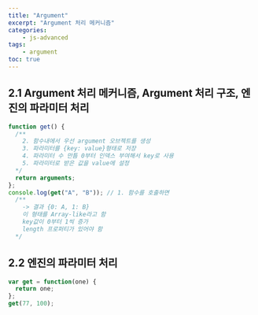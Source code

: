 ```yaml
--- 
title: "Argument" 
excerpt: "Argument 처리 메커니즘"
categories: 
    - js-advanced
tags: 
    - argument
toc: true
--- 
```

## 2.1 Argument 처리 메커니즘, Argument 처리 구조, 엔진의 파라미터 처리

```javascript
function get() {
  /**
    2. 함수내에서 우선 argument 오브젝트를 생성
    3. 파라미터를 {key: value}형태로 저장
    4. 파라미터 수 만틈 0부터 인덱스 부여해서 key로 사용
    5. 파라미터로 받은 값을 value에 설정
  */
  return arguments; 
};
console.log(get("A", "B")); // 1. 함수를 호출하면
  /**
    -> 결과 {0: A, 1: B}
    이 형태를 Array-like라고 함
    key값이 0부터 1씩 증가
    length 프로퍼티가 있어야 함
  */
```

## 2.2 엔진의 파라미터 처리

```javascript
var get = function(one) {
  return one;
};
get(77, 100);
```



